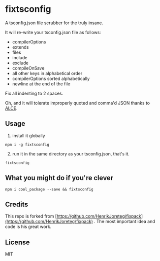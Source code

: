 # fixtsconfig

A tsconfig.json file scrubber for the truly insane.

It will re-write your tsconfig.json file as follows:

- compilerOptions
- extends
- files
- include
- exclude
- compileOnSave
- all other keys in alphabetical order
- compilerOptions sorted alphabetically
- newline at the end of the file

Fix all indenting to 2 spaces.

Oh, and it will tolerate improperly quoted and comma'd JSON thanks to [ALCE](https://npmjs.org/package/alce).

## Usage

1. install it globally

```
npm i -g fixtsconfig
```

2. run it in the same directory as your tsconfig.json, that's it.

```
fixtsconfig
```

## What you might do if you're clever

```
npm i cool_package --save && fixtsconfig
```

## Credits

This repo is forked from [https://github.com/HenrikJoreteg/fixpack](https://github.com/HenrikJoreteg/fixpack) .
The most important idea and code is his great work.

## License

MIT
